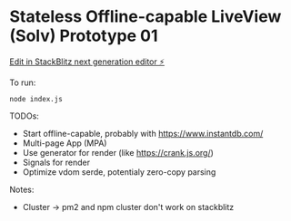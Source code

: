 # Stateless Offline-capable LiveView (Solv) Prototype 01

[Edit in StackBlitz next generation editor ⚡️](https://stackblitz.com/~/github.com/phucvin/solv-01)

To run:
```
node index.js
```

TODOs:
- Start offline-capable, probably with https://www.instantdb.com/
- Multi-page App (MPA)
- Use generator for render (like https://crank.js.org/)
- Signals for render
- Optimize vdom serde, potentialy zero-copy parsing

Notes:
- Cluster -> pm2 and npm cluster don't work on stackblitz